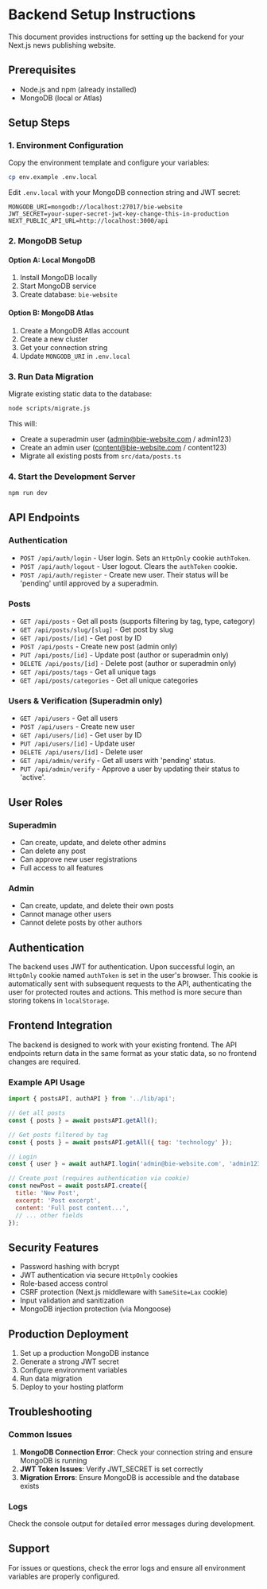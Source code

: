 # Backend Setup Instructions

This document provides instructions for setting up the backend for your Next.js news publishing website.

## Prerequisites

- Node.js and npm (already installed)
- MongoDB (local or Atlas)

## Setup Steps

### 1. Environment Configuration

Copy the environment template and configure your variables:

```bash
cp env.example .env.local
```

Edit `.env.local` with your MongoDB connection string and JWT secret:

```env
MONGODB_URI=mongodb://localhost:27017/bie-website
JWT_SECRET=your-super-secret-jwt-key-change-this-in-production
NEXT_PUBLIC_API_URL=http://localhost:3000/api
```

### 2. MongoDB Setup

#### Option A: Local MongoDB
1. Install MongoDB locally
2. Start MongoDB service
3. Create database: `bie-website`

#### Option B: MongoDB Atlas
1. Create a MongoDB Atlas account
2. Create a new cluster
3. Get your connection string
4. Update `MONGODB_URI` in `.env.local`

### 3. Run Data Migration

Migrate existing static data to the database:

```bash
node scripts/migrate.js
```

This will:
- Create a superadmin user (admin@bie-website.com / admin123)
- Create an admin user (content@bie-website.com / content123)
- Migrate all existing posts from `src/data/posts.ts`

### 4. Start the Development Server

```bash
npm run dev
```

## API Endpoints

### Authentication
- `POST /api/auth/login` - User login. Sets an `HttpOnly` cookie `authToken`.
- `POST /api/auth/logout` - User logout. Clears the `authToken` cookie.
- `POST /api/auth/register` - Create new user. Their status will be 'pending' until approved by a superadmin.

### Posts
- `GET /api/posts` - Get all posts (supports filtering by tag, type, category)
- `GET /api/posts/slug/[slug]` - Get post by slug
- `GET /api/posts/[id]` - Get post by ID
- `POST /api/posts` - Create new post (admin only)
- `PUT /api/posts/[id]` - Update post (author or superadmin only)
- `DELETE /api/posts/[id]` - Delete post (author or superadmin only)
- `GET /api/posts/tags` - Get all unique tags
- `GET /api/posts/categories` - Get all unique categories

### Users & Verification (Superadmin only)
- `GET /api/users` - Get all users
- `POST /api/users` - Create new user
- `GET /api/users/[id]` - Get user by ID
- `PUT /api/users/[id]` - Update user
- `DELETE /api/users/[id]` - Delete user
- `GET /api/admin/verify` - Get all users with 'pending' status.
- `PUT /api/admin/verify` - Approve a user by updating their status to 'active'.

## User Roles

### Superadmin
- Can create, update, and delete other admins
- Can delete any post
- Can approve new user registrations
- Full access to all features

### Admin
- Can create, update, and delete their own posts
- Cannot manage other users
- Cannot delete posts by other authors

## Authentication

The backend uses JWT for authentication. Upon successful login, an `HttpOnly` cookie named `authToken` is set in the user's browser. This cookie is automatically sent with subsequent requests to the API, authenticating the user for protected routes and actions. This method is more secure than storing tokens in `localStorage`.

## Frontend Integration

The backend is designed to work with your existing frontend. The API endpoints return data in the same format as your static data, so no frontend changes are required.

### Example API Usage

```javascript
import { postsAPI, authAPI } from '../lib/api';

// Get all posts
const { posts } = await postsAPI.getAll();

// Get posts filtered by tag
const { posts } = await postsAPI.getAll({ tag: 'technology' });

// Login
const { user } = await authAPI.login('admin@bie-website.com', 'admin123');

// Create post (requires authentication via cookie)
const newPost = await postsAPI.create({
  title: 'New Post',
  excerpt: 'Post excerpt',
  content: 'Full post content...',
  // ... other fields
});
```

## Security Features

- Password hashing with bcrypt
- JWT authentication via secure `HttpOnly` cookies
- Role-based access control
- CSRF protection (Next.js middleware with `SameSite=Lax` cookie)
- Input validation and sanitization
- MongoDB injection protection (via Mongoose)

## Production Deployment

1. Set up a production MongoDB instance
2. Generate a strong JWT secret
3. Configure environment variables
4. Run data migration
5. Deploy to your hosting platform

## Troubleshooting

### Common Issues

1. **MongoDB Connection Error**: Check your connection string and ensure MongoDB is running
2. **JWT Token Issues**: Verify JWT_SECRET is set correctly
3. **Migration Errors**: Ensure MongoDB is accessible and the database exists

### Logs

Check the console output for detailed error messages during development.

## Support

For issues or questions, check the error logs and ensure all environment variables are properly configured.

